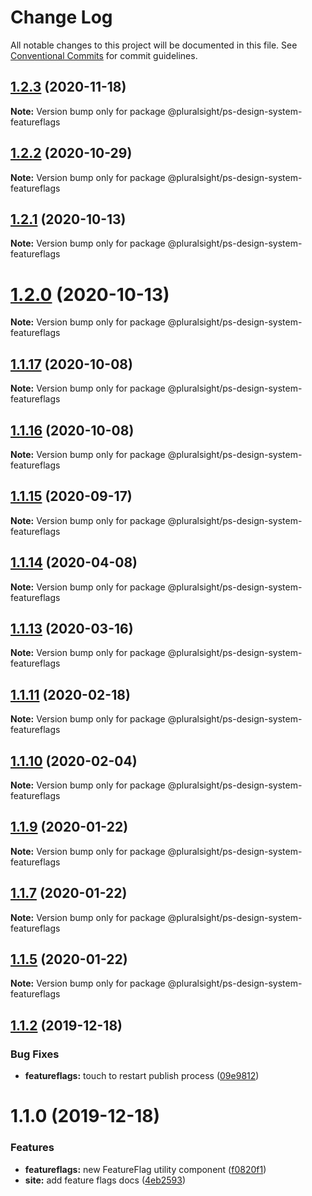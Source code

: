 # Change Log

All notable changes to this project will be documented in this file.
See [Conventional Commits](https://conventionalcommits.org) for commit guidelines.

## [1.2.3](https://github.com/pluralsight/design-system/compare/@pluralsight/ps-design-system-featureflags@1.2.2...@pluralsight/ps-design-system-featureflags@1.2.3) (2020-11-18)

**Note:** Version bump only for package @pluralsight/ps-design-system-featureflags





## [1.2.2](https://github.com/pluralsight/design-system/compare/@pluralsight/ps-design-system-featureflags@1.2.1...@pluralsight/ps-design-system-featureflags@1.2.2) (2020-10-29)

**Note:** Version bump only for package @pluralsight/ps-design-system-featureflags





## [1.2.1](https://github.com/pluralsight/design-system/compare/@pluralsight/ps-design-system-featureflags@1.2.0...@pluralsight/ps-design-system-featureflags@1.2.1) (2020-10-13)

**Note:** Version bump only for package @pluralsight/ps-design-system-featureflags





# [1.2.0](https://github.com/pluralsight/design-system/compare/@pluralsight/ps-design-system-featureflags@1.1.17...@pluralsight/ps-design-system-featureflags@1.2.0) (2020-10-13)

**Note:** Version bump only for package @pluralsight/ps-design-system-featureflags





## [1.1.17](https://github.com/pluralsight/design-system/compare/@pluralsight/ps-design-system-featureflags@1.1.16...@pluralsight/ps-design-system-featureflags@1.1.17) (2020-10-08)

**Note:** Version bump only for package @pluralsight/ps-design-system-featureflags





## [1.1.16](https://github.com/pluralsight/design-system/compare/@pluralsight/ps-design-system-featureflags@1.1.15...@pluralsight/ps-design-system-featureflags@1.1.16) (2020-10-08)

**Note:** Version bump only for package @pluralsight/ps-design-system-featureflags





## [1.1.15](https://github.com/pluralsight/design-system/compare/@pluralsight/ps-design-system-featureflags@1.1.14...@pluralsight/ps-design-system-featureflags@1.1.15) (2020-09-17)

**Note:** Version bump only for package @pluralsight/ps-design-system-featureflags





## [1.1.14](https://github.com/pluralsight/design-system/compare/@pluralsight/ps-design-system-featureflags@1.1.13...@pluralsight/ps-design-system-featureflags@1.1.14) (2020-04-08)

**Note:** Version bump only for package @pluralsight/ps-design-system-featureflags





## [1.1.13](https://github.com/pluralsight/design-system/compare/@pluralsight/ps-design-system-featureflags@1.1.12...@pluralsight/ps-design-system-featureflags@1.1.13) (2020-03-16)

**Note:** Version bump only for package @pluralsight/ps-design-system-featureflags





## [1.1.11](https://github.com/pluralsight/design-system/compare/@pluralsight/ps-design-system-featureflags@1.1.10...@pluralsight/ps-design-system-featureflags@1.1.11) (2020-02-18)

**Note:** Version bump only for package @pluralsight/ps-design-system-featureflags





## [1.1.10](https://github.com/pluralsight/design-system/compare/@pluralsight/ps-design-system-featureflags@1.1.9...@pluralsight/ps-design-system-featureflags@1.1.10) (2020-02-04)

**Note:** Version bump only for package @pluralsight/ps-design-system-featureflags





## [1.1.9](https://github.com/pluralsight/design-system/compare/@pluralsight/ps-design-system-featureflags@1.1.7...@pluralsight/ps-design-system-featureflags@1.1.9) (2020-01-22)

**Note:** Version bump only for package @pluralsight/ps-design-system-featureflags





## [1.1.7](https://github.com/pluralsight/design-system/compare/@pluralsight/ps-design-system-featureflags@1.1.5...@pluralsight/ps-design-system-featureflags@1.1.7) (2020-01-22)

**Note:** Version bump only for package @pluralsight/ps-design-system-featureflags





## [1.1.5](https://github.com/pluralsight/design-system/compare/@pluralsight/ps-design-system-featureflags@1.1.3...@pluralsight/ps-design-system-featureflags@1.1.5) (2020-01-22)

**Note:** Version bump only for package @pluralsight/ps-design-system-featureflags





## [1.1.2](https://github.com/pluralsight/design-system/compare/@pluralsight/ps-design-system-featureflags@1.1.0...@pluralsight/ps-design-system-featureflags@1.1.2) (2019-12-18)


### Bug Fixes

* **featureflags:** touch to restart publish process ([09e9812](https://github.com/pluralsight/design-system/commit/09e9812114735997fb324504baf87c0425567879))





# 1.1.0 (2019-12-18)


### Features

* **featureflags:** new FeatureFlag utility component ([f0820f1](https://github.com/pluralsight/design-system/commit/f0820f10ac0a65ec226ce2bb2de13aafd46a85c2))
* **site:** add feature flags docs ([4eb2593](https://github.com/pluralsight/design-system/commit/4eb2593cf9a0b8000bf146ffd752483fc5915533))

